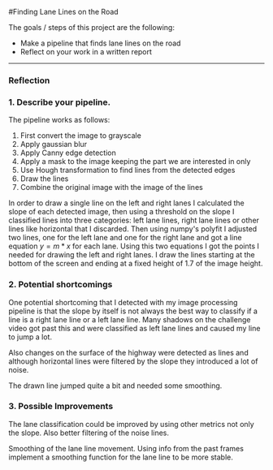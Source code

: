 #Finding Lane Lines on the Road

The goals / steps of this project are the following:
* Make a pipeline that finds lane lines on the road
* Reflect on your work in a written report


[//]: # (Image References)

[image1]: ./examples/grayscale.jpg "Grayscale"

---

### Reflection

### 1. Describe your pipeline.

The pipeline works as follows:
1. First convert the image to grayscale
2. Apply gaussian blur
3. Apply Canny edge detection
4. Apply a mask to the image keeping the part we are interested in only
5. Use Hough transformation to find lines from the detected edges
6. Draw the lines
7. Combine the original image with the image of the lines

In order to draw a single line on the left and right lanes I calculated the slope of each detected image, then using a threshold on the slope I classified lines into three categories: left lane lines, right lane lines or other lines like horizontal that I discarded.
Then using numpy's polyfit I adjusted two lines, one for the left lane and one for the right lane and got a line equation $y = m*x$ for each lane. Using this two equations I got the points I needed for drawing the left and right lanes. I draw the lines starting at the bottom of the screen and ending at a fixed height of 1.7 of the image height.

### 2. Potential shortcomings

One potential shortcoming that I detected with my image processing pipeline is that the slope by itself is not always the best way to classify if a line is a right lane line or a left lane line. Many shadows on the challenge video got past this and were classified as left lane lines and caused my line to jump a lot.

Also changes on the surface of the highway were detected as lines and although horizontal lines were filtered by the slope they introduced a lot of noise.

The drawn line jumped quite a bit and needed some smoothing.


### 3. Possible Improvements

The lane classification could be improved by using other metrics not only the slope. Also better filtering of the noise lines.

Smoothing of the lane line movement. Using info from the past frames implement a smoothing function for the lane line to be more stable.
